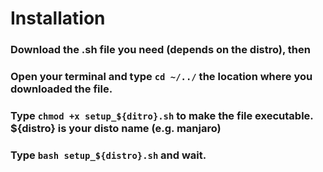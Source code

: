 # Installation

### Download the .sh file you need (depends on the distro), then
### Open your terminal and type `cd ~/../` the location where you downloaded the file.
### Type `chmod +x setup_${ditro}.sh` to make the file executable. ${distro} is your disto name (e.g. manjaro)
### Type `bash setup_${distro}.sh` and wait.
